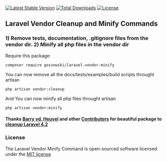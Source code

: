 [![Latest Stable Version](https://poser.pugx.org/goszowski/laravel-vendor-minify/v/stable)](https://packagist.org/packages/goszowski/laravel-vendor-minify) [![Total Downloads](https://poser.pugx.org/goszowski/laravel-vendor-minify/downloads)](https://packagist.org/packages/goszowski/laravel-vendor-minify) [![License](https://poser.pugx.org/goszowski/laravel-vendor-minify/license)](https://packagist.org/packages/goszowski/laravel-vendor-minify)
## Laravel Vendor Cleanup and Minify Commands

### 1) Remove tests, documentation, .gitignore files from the vendor dir. 2) Minify all php files in the vendor dir

Require this package:

    composer require goszowski/laravel-vendor-minify

You can now remove all the docs/tests/examples/build scripts throught artisan

    php artisan vendor:cleanup

And You can now minify all php files throught artisan

    php artisan vendor:minify

#### Thanks [Barry vd. Heuvel](https://github.com/barryvdh) and other [Contributors](https://github.com/goszowski/laravel-vendor-minify/graphs/contributors) for beautiful package to [cleanup Laravel 4.2](https://github.com/barryvdh/laravel-vendor-cleanup)

### License

The Laravel Vendor Minify Command is open-sourced software licensed under the [MIT license](http://opensource.org/licenses/MIT)
